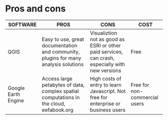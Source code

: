 
# Pros and cons

| **SOFTWARE**        | **PROS**                                                                                | **CONS**                                                                                         | **COST**                      |
| ------------------- | --------------------------------------------------------------------------------------- | ------------------------------------------------------------------------------------------------ | ----------------------------- |
| QGIS                | Easy to use, great documentation and community, plugins for many analysis solutions     | Visualiztion not as good as ESRI or other paid services, can crash, especially with new versions | Free                          |
| Google Earth Engine | Access large petabytes of data, complex spatial computations in the cloud, eefabook.org | High costs of entry to learn Javascript. Not free for enterprise or business users               | Free for non-commercial users |
